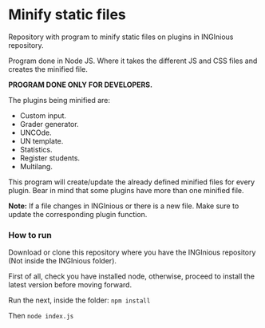 # Minify static files

Repository with program to minify static files on plugins in INGInious repository.

Program done in Node JS. Where it takes the different JS and CSS files and creates the minified file.

**PROGRAM DONE ONLY FOR DEVELOPERS.**

The plugins being minified are:
- Custom input.
- Grader generator.
- UNCOde.
- UN template.
- Statistics.
- Register students.
- Multilang.

This program will create/update the already defined minified files for every plugin.
Bear in mind that some plugins have more than one minified file.

**Note:** If a file changes in INGInious or there is a new file. Make sure to update the corresponding plugin function.

### How to run

Download or clone this repository where you have the INGInious repository (Not inside the INGInious folder).
 
First of all, check you have installed node, otherwise, proceed to install the latest version before moving forward.

Run the next, inside the folder:
```npm install```

Then
```node index.js```